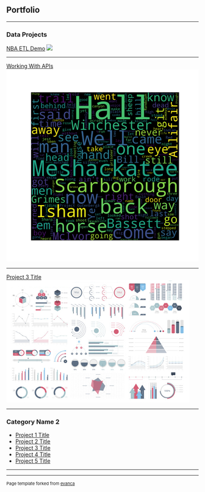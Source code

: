 ## Portfolio

---

### Data Projects 

[NBA ETL Demo](https://replit.com/@cchukwuemeka/Finalproject)
<img src="images/basketball.jpeg?raw=true"/>

---
[Working With APIs](https://replit.com/@cchukwuemeka/Bookdownload)
<img src="images/my_word_cloud.png?raw=true"/>

---
[Project 3 Title](http://example.com/)
<img src="images/dummy_thumbnail.jpg?raw=true"/>

---

### Category Name 2

- [Project 1 Title](http://example.com/)
- [Project 2 Title](https://replit.com/@cchukwuemeka/Bookdownload)
- [Project 3 Title](http://example.com/)
- [Project 4 Title](http://example.com/)
- [Project 5 Title](http://example.com/)

---




---
<p style="font-size:11px">Page template forked from <a href="https://github.com/evanca/quick-portfolio">evanca</a></p>
<!-- Remove above link if you don't want to attibute -->
